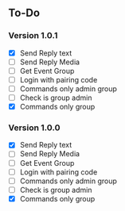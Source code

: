 ## To-Do

### Version 1.0.1
- [x] Send Reply text
- [ ] Send Reply Media
- [ ] Get Event Group
- [ ] Login with pairing code
- [ ] Commands only admin group
- [ ] Check is group admin
- [x] Commands only group

### Version 1.0.0
- [x] Send Reply text
- [ ] Send Reply Media
- [ ] Get Event Group
- [ ] Login with pairing code
- [ ] Commands only admin group
- [ ] Check is group admin
- [x] Commands only group